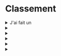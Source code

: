 # Classement



<details>

<summary>J'ai fait un </summary>



</details>

<details>

<summary></summary>



</details>

<details>

<summary></summary>



</details>

<details>

<summary></summary>



</details>

<details>

<summary></summary>



</details>

<details>

<summary></summary>



</details>